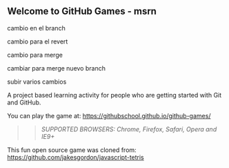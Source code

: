 ## Welcome to GitHub Games - msrn

cambio en el branch 

cambio para el revert 

cambio para merge 

cambiar para merge nuevo branch 

subir varios cambios 

A project based learning activity for people who are getting started with Git and GitHub.

You can play the game at: https://githubschool.github.io/github-games/

>> _*SUPPORTED BROWSERS*: Chrome, Firefox, Safari, Opera and IE9+_

This fun open source game was cloned from: https://github.com/jakesgordon/javascript-tetris

